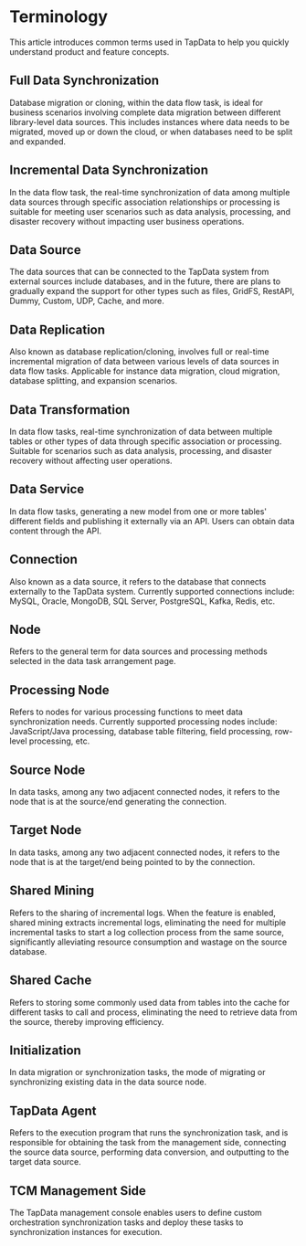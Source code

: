 # Terminology



This article introduces common terms used in TapData to help you quickly understand product and feature concepts.

## Full Data Synchronization

Database migration or cloning, within the data flow task, is ideal for business scenarios involving complete data migration between different library-level data sources. This includes instances where data needs to be migrated, moved up or down the cloud, or when databases need to be split and expanded.

## Incremental Data Synchronization

In the data flow task, the real-time synchronization of data among multiple data sources through specific association relationships or processing is suitable for meeting user scenarios such as data analysis, processing, and disaster recovery without impacting user business operations.

## Data Source

The data sources that can be connected to the TapData system from external sources include databases, and in the future, there are plans to gradually expand the support for other types such as files, GridFS, RestAPI, Dummy, Custom, UDP, Cache, and more.

## Data Replication
Also known as database replication/cloning, involves full or real-time incremental migration of data between various levels of data sources in data flow tasks. Applicable for instance data migration, cloud migration, database splitting, and expansion scenarios.

## Data Transformation
In data flow tasks, real-time synchronization of data between multiple tables or other types of data through specific association or processing. Suitable for scenarios such as data analysis, processing, and disaster recovery without affecting user operations.

## Data Service
In data flow tasks, generating a new model from one or more tables' different fields and publishing it externally via an API. Users can obtain data content through the API.



## Connection
Also known as a data source, it refers to the database that connects externally to the TapData system. Currently supported connections include: MySQL, Oracle, MongoDB, SQL Server, PostgreSQL, Kafka, Redis, etc.

## Node
Refers to the general term for data sources and processing methods selected in the data task arrangement page.

## Processing Node
Refers to nodes for various processing functions to meet data synchronization needs. Currently supported processing nodes include: JavaScript/Java processing, database table filtering, field processing, row-level processing, etc.

## Source Node
In data tasks, among any two adjacent connected nodes, it refers to the node that is at the source/end generating the connection.

## Target Node
In data tasks, among any two adjacent connected nodes, it refers to the node that is at the target/end being pointed to by the connection.

## Shared Mining
Refers to the sharing of incremental logs. When the feature is enabled, shared mining extracts incremental logs, eliminating the need for multiple incremental tasks to start a log collection process from the same source, significantly alleviating resource consumption and wastage on the source database.

## Shared Cache
Refers to storing some commonly used data from tables into the cache for different tasks to call and process, eliminating the need to retrieve data from the source, thereby improving efficiency.

## Initialization
In data migration or synchronization tasks, the mode of migrating or synchronizing existing data in the data source node.

## TapData Agent

Refers to the execution program that runs the synchronization task, and is responsible for obtaining the task from the management side, connecting the source data source, performing data conversion, and outputting to the target data source.

## TCM Management Side

The TapData management console enables users to define custom orchestration synchronization tasks and deploy these tasks to synchronization instances for execution.